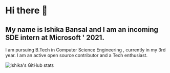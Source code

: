 # Hi there 👋

## My name is Ishika Bansal and I am an incoming SDE intern at Microsoft ' 2021. 

I am pursuing B.Tech in Computer Science Engineering , currently in my 3rd year. I am an active open source contributor and a Tech enthusiast. 

<!--
**ishikabansal04/ishikabansal04** is a ✨ _special_ ✨ repository because its `README.md` (this file) appears on your GitHub profile.

Here are some ideas to get you started:

- 🔭 I’m currently working on ...
- 🌱 I’m currently learning ...
- 👯 I’m looking to collaborate on ...
- 🤔 I’m looking for help with ...
- 💬 Ask me about ...
- 📫 How to reach me: ...
- 😄 Pronouns: ...
- ⚡ Fun fact: ...
-->

![Ishika's GitHub stats](https://github-readme-stats.vercel.app/api?username=ishikabansal04&show_icons=true&theme=radical)
